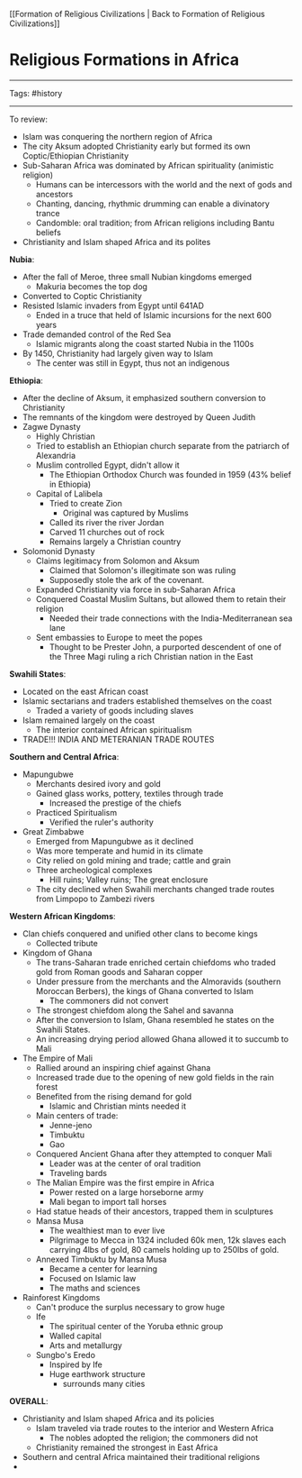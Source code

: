 [[Formation of Religious Civilizations | Back to Formation of Religious Civilizations]]

# Religious Formations in Africa

---

Tags: #history 

---

To review:
- Islam was conquering the northern region of Africa
- The city Aksum adopted Christianity early but formed its own Coptic/Ethiopian Christianity
- Sub-Saharan Africa was dominated by African spirituality (animistic religion)
	- Humans can be intercessors with the world and the next of gods and ancestors
	- Chanting, dancing, rhythmic drumming can enable a divinatory trance
	- Candomble: oral tradition; from African religions including Bantu beliefs
- Christianity and Islam shaped Africa and its polites

**Nubia**:
- After the fall of Meroe, three small Nubian kingdoms emerged
	- Makuria becomes the top dog
- Converted to Coptic Christianity
- Resisted Islamic invaders from Egypt until 641AD
	- Ended in a truce that held of Islamic incursions for the next 600 years
- Trade demanded control of the Red Sea
	- Islamic migrants along the coast started Nubia in the 1100s
- By 1450, Christianity had largely given way to Islam
	- The center was still in Egypt, thus not an indigenous


**Ethiopia**:
- After the decline of Aksum, it emphasized southern conversion to Christianity
- The remnants of the kingdom were destroyed by Queen Judith
- Zagwe Dynasty
	- Highly Christian
	- Tried to establish an Ethiopian church separate from the patriarch of Alexandria
	- Muslim controlled Egypt, didn't allow it
		- The Ethiopian Orthodox Church was founded in 1959 (43% belief in Ethiopia)
	-  Capital of Lalibela
		- Tried to create Zion
			- Original was captured by Muslims
		- Called its river the river Jordan
		- Carved 11 churches out of rock
		- Remains largely a Christian country
- Solomonid Dynasty
	- Claims legitimacy from Solomon and Aksum
		- Claimed that Solomon's illegitimate son was ruling
		- Supposedly stole the ark of the covenant.
	- Expanded Christianity via force in sub-Saharan Africa
	- Conquered Coastal Muslim Sultans, but allowed them to retain their religion
		- Needed their trade connections with the India-Mediterranean sea lane
	- Sent embassies to Europe to meet the popes
		- Thought to be Prester John, a purported descendent of one of the Three Magi ruling a rich Christian nation in the East


**Swahili States**:
- Located on the east African coast
- Islamic sectarians and traders established themselves on the coast 
	- Traded a variety of goods including slaves
- Islam remained largely on the coast
	- The interior contained African spiritualism
- TRADE!!! INDIA AND METERANIAN TRADE ROUTES

**Southern and Central Africa**:
- Mapungubwe
	- Merchants desired ivory and gold
	- Gained glass works, pottery, textiles through trade
		- Increased the prestige of the chiefs
	- Practiced Spiritualism
		- Verified the ruler's authority
- Great Zimbabwe
	- Emerged from Mapungubwe as it declined
	- Was more temperate and humid in its climate
	- City relied on gold mining and trade; cattle and grain
	- Three archeological complexes
		- Hill ruins; Valley ruins; The great enclosure
	- The city declined when Swahili merchants changed trade routes from Limpopo to Zambezi rivers

**Western African Kingdoms**:
- Clan chiefs conquered and unified other clans to become kings
	- Collected tribute
- Kingdom of Ghana
	- The trans-Saharan trade enriched certain chiefdoms who traded gold from Roman goods and Saharan copper
	- Under pressure from the merchants and the Almoravids (southern Moroccan Berbers), the kings of Ghana converted to Islam
		- The commoners did not convert
	- The strongest chiefdom along the Sahel and savanna
	- After the conversion to Islam, Ghana resembled he states on the Swahili States.
	- An increasing drying period allowed Ghana allowed it to succumb to Mali
- The Empire of Mali
	- Rallied around an inspiring chief against Ghana
	- Increased trade due to the opening of new gold fields in the rain forest
	- Benefited from the rising demand for gold
		- Islamic and Christian mints needed it
	- Main centers of trade:
		- Jenne-jeno
		- Timbuktu
		- Gao
	- Conquered Ancient Ghana after they attempted to conquer Mali
		- Leader was at the center of oral tradition
		- Traveling bards
	- The Malian Empire was the first empire in Africa
		- Power rested on a large horseborne army
		- Mali began to import tall horses
	- Had statue heads of their ancestors, trapped them in sculptures
	- Mansa Musa
		- The wealthiest man to ever live
		- Pilgrimage to Mecca in 1324 included 60k men, 12k slaves each carrying 4lbs of gold, 80 camels holding up to 250lbs of gold.
	- Annexed Timbuktu by Mansa Musa
		- Became a center for learning 
		- Focused on Islamic law
		- The maths and sciences
- Rainforest Kingdoms
	- Can't produce the surplus necessary to grow huge
	- Ife
		- The spiritual center of the Yoruba ethnic group
		- Walled capital
		- Arts and metallurgy
	- Sungbo's Eredo
		- Inspired by Ife
		- Huge earthwork structure
			- surrounds many cities



**OVERALL**:
- Christianity and Islam shaped Africa and its policies
	- Islam traveled via trade routes to the interior and Western Africa
		- The nobles adopted the religion; the commoners did not
	- Christianity remained the strongest in East Africa
- Southern and central Africa maintained their traditional religions 
- 